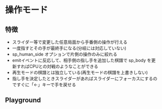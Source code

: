 # 操作モード

## 特徴

* スライダー等で変更した任意局面から手番側の操作が行える
* 一度指すとその手が最終手になる(分岐には対応していない)
* sp_human_side オプションで片側の操作のみに絞れる
* emitイベントに反応して、相手側の指し手を追加した棋譜で sp_body を更新すればCPUとの対戦のようなことができる
* 再生モードの棋譜とは独立している(再生モードの棋譜を上書きしない)
* 指し手を決定したときスライダーがあればスライダーにフォーカスにするのですぐに「←」キーで手を戻せる

## Playground

<ShogiPlayerWcWrapper
  sp_mode="play"
  sp_controller="true"
  sp_slider="true"
/>
